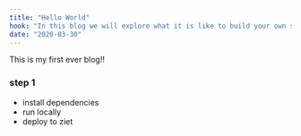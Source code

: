 ```yaml
---
title: "Hello World"
hook: "In this blog we will explore what it is like to build your own static blog using markdown and Next.js!"
date: "2020-03-30"
---
```


This is my first ever blog!!

### step 1

- install dependencies
- run locally
- deploy to ziet
